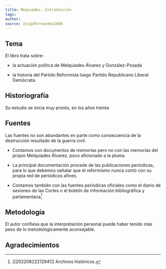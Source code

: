 ```yaml
---
title: Mequiades.-Introducción
tags: 
author: 
source: InigoFernandez2000
---
```


## Tema

El libro trata sobre:

- la actuación política de Melquiades Álvarez y González-Posada

- la historia del Partido Reformista luego Partido Republicano Liberal Demócrata.

## Historiografía

Su estudio se inicia muy pronto, en los años treinta

## Fuentes

Las fuentes no son abundantes en parte como consecuencia de la destrucción resultado de la guerra civil.

- Contamos con documentos de memorias pero no con las memorias del propio Melquiades Álvarez, poco aficionado a la pluma.

- La principal documentación procede de las publicaciones periódicas, para lo que debemos señalar que el reformismo nunca contó con su propia red de periódicos afines.

- Contamos también con las fuentes periódicas oficiales como el diario de sesiones de las Cortes o el boletín de información bibliográfica y parlamentaria[^1]

## Metodología

El autor confiesa que la interpretación personal puede haber tenido más peso de lo metodológicamente aconsejable.

## Agradecimientos

[^1]: [[20220822212941]] Archivos históricos.
